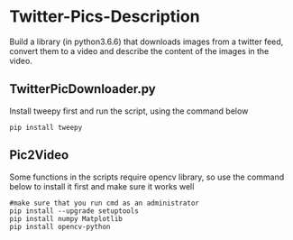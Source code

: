# Twitter-Pics-Description
Build a library (in python3.6.6) that downloads images from a twitter feed, convert them to a video and describe the content of the images in the video.

 
## TwitterPicDownloader.py 
Install tweepy first and run the script, using the command below
```
pip install tweepy
```

## Pic2Video
Some functions in the scripts require opencv library, so use the command below to install it first and make sure it works well
```
#make sure that you run cmd as an administrator
pip install --upgrade setuptools
pip install numpy Matplotlib
pip install opencv-python
```

